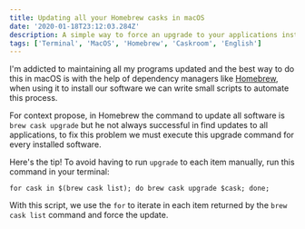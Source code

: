 ```yaml
---
title: Updating all your Homebrew casks in macOS
date: '2020-01-18T23:12:03.284Z'
description: A simple way to force an upgrade to your applications installed via Homebrew.
tags: ['Terminal', 'MacOS', 'Homebrew', 'Caskroom', 'English']
---
```

I'm addicted to maintaining all my programs updated and the best way to do this in macOS is with the help of dependency managers like [Homebrew](https://brew.sh/index_pt-br), when using it to install our software we can write small scripts to automate this process.

For context propose, in Homebrew the command to update all software is `brew cask upgrade` but he not always successful in find updates to all applications, to fix this problem we must execute this upgrade command for every installed software.

Here's the tip! To avoid having to run `upgrade` to each item manually, run this command in your terminal:

```shell
for cask in $(brew cask list); do brew cask upgrade $cask; done;
```

With this script, we use the `for` to iterate in each item returned by the `brew cask list` command and force the update.
